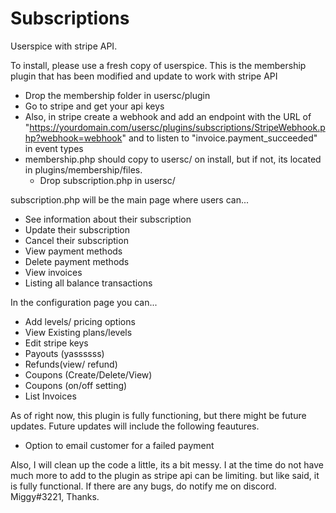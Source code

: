 # Subscriptions
Userspice with stripe API.

To install, please use a fresh copy of userspice. This is the membership plugin that has been modified and update to work with stripe API
- Drop the membership folder in usersc/plugin 
- Go to stripe and get your api keys
- Also, in stripe create a webhook and add an endpoint with the URL of "https://yourdomain.com/usersc/plugins/subscriptions/StripeWebhook.php?webhook=webhook" and to listen to "invoice.payment_succeeded" in event types
- membership.php should copy to usersc/ on install, but if not, its located in plugins/membership/files.
  - Drop subscription.php in usersc/

subscription.php will be the main page where users can...
  - See information about their subscription
  - Update their subscription
  - Cancel their subscription
  - View payment methods
  - Delete payment methods
  - View invoices
  - Listing all balance transactions 

In the configuration page you can...
  - Add levels/ pricing options
  - View Existing plans/levels
  - Edit stripe keys
  - Payouts (yassssss)
  - Refunds(view/ refund)
  - Coupons (Create/Delete/View)
  - Coupons (on/off setting) 
  - List Invoices 

As of right now, this plugin is fully functioning, but there might be future updates. Future updates will include the following feautures. 
  - Option to email customer for a failed payment


Also, I will clean up the code a little, its a bit messy. I at the time do not have much more to add to the plugin as stripe api can be limiting. but like said, it is fully functional. If there are any bugs, do notify me on discord. Miggy#3221, Thanks.
